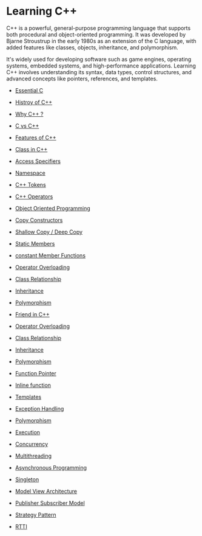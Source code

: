 # Learning C++
C++ is a powerful, general-purpose programming language that supports both procedural and object-oriented programming. It was developed by Bjarne Stroustrup in the early 1980s as an extension of the C language, with added features like classes, objects, inheritance, and polymorphism. 

It's widely used for developing software such as game engines, operating systems, embedded systems, and high-performance applications. Learning C++ involves understanding its syntax, data types, control structures, and advanced concepts like pointers, references, and templates.

- <a href="https://github.com/RaviTambade/TFLCPP/blob/main/Notes/C/cprogramming.md">Essential C</a>
- <a href="https://github.com/RaviTambade/TFLCPP/blob/main/Notes/CPP/historycpp.md">Histroy of C++</a>
- <a href="https://github.com/RaviTambade/tflcpp/tree/main/Notes/CPP/whycpp.md">Why C++ ?</a>
- <a href="https://github.com/RaviTambade/tflcpp/tree/main/Notes/CPP/cvscpp.md">C vs C++</a>
- <a href="https://github.com/RaviTambade/tflcpp/tree/main/Notes/CPP/featuresofcpp.md">Features of C++</a>
- <a href="https://github.com/RaviTambade/tflcpp/tree/main/Notes/CPP/class.md">Class in C++</a>
- <a href="https://github.com/RaviTambade/tflcpp/tree/main/Notes/CPP/accessspecifiers.md">Access Specifiers</a>
- <a href="https://github.com/RaviTambade/ycp/blob/main/notes/CPP/copyconstructor.md">Namespace</a>
- <a href="https://github.com/RaviTambade/tflcpp/tree/main/Notes/CPP/cpptokens.md">C++ Tokens</a>
- <a href="https://github.com/RaviTambade/tflcpp/tree/main/Notes/CPP/operators.md">C++ Operators</a>
- <a href="https://github.com/RaviTambade/tflcpp/tree/main/Notes/CPP/oops.md">Object Oriented Programming</a>

- <a href="https://github.com/RaviTambade/tflcpp/tree/main/Notes/CPP/copyconstructor.md">Copy Constructors</a>

- <a href="https://github.com/RaviTambade/tflcpp/tree/main/Notes/CPP/shallowdeep.md">Shallow Copy / Deep Copy</a>
- <a href="https://github.com/RaviTambade/tflcpp/tree/main/Notes/CPP/staticmembers.md">Static Members</a>
- <a href="https://github.com/RaviTambade/tflcpp/tree/main/Notes/CPP/constantfunction.md">constant Member Functions</a>
- <a href="https://github.com/RaviTambade/tflcpp/tree/main/Notes/CPP/operatoroverloading.md">Operator Overloading</a>
- <a href="https://github.com/RaviTambade/tflcpp/tree/main/Notes/CPP/hasaisa.md">Class Relationship</a>
- <a href="https://github.com/RaviTambade/tflcpp/tree/main/Notes/CPP/inheritance.md">Inheritance</a>
- <a href="https://github.com/RaviTambade/tflcpp/tree/main/Notes/CPP/polymorphism.md">Polymorphism</a>

- <a href="https://github.com/RaviTambade/tflcpp/tree/main/Notes/CPP/friendincpp.md">Friend in C++</a>
- <a href="https://github.com/RaviTambade/tflcpp/tree/main/Notes/CPP/operatoroverloading.md">Operator Overloading</a>
- <a href="https://github.com/RaviTambade/tflcpp/tree/main/Notes/CPP/hasaisa.md">Class Relationship</a>
- <a href="https://github.com/RaviTambade/tflcpp/tree/main/Notes/CPP/inheritance.md">Inheritance</a>
- <a href="https://github.com/RaviTambade/tflcpp/tree/main/Notes/CPP/polymorphism.md">Polymorphism</a>
- <a href="https://github.com/RaviTambade/tflcpp/tree/main/Notes/CPP/operatoroverloading.md">Function Pointer</a>
- <a href="https://github.com/RaviTambade/tflcpp/tree/main/notes/CPP/inlinefunction.md">Inline function</a>
- <a href="https://github.com/RaviTambade/tflcpp/tree/main/notes/CPP/hasaisa.md">Templates</a>
- <a href="https://github.com/RaviTambade/tflcpp/tree/main/notes/CPP/inheritance.md">Exception Handling</a>
- <a href="https://github.com/RaviTambade/tflcpp/tree/main/notes/CPP/polymorphism.md">Polymorphism</a>
- <a href="https://github.com/RaviTambade/tflcpp/tree/main/notes/CPP/execution.md">Execution</a>
- <a href="https://github.com/RaviTambade/tflcpp/tree/main/notes/CPP/hasaisa.md">Concurrency</a>
- <a href="https://github.com/RaviTambade/tflcpp/tree/main/notes/CPP/multithreading.md">Multithreading</a>
- <a href="https://github.com/RaviTambade/tflcpp/tree/main/notes/CPP/asyncfuture.md">Asynchronous Programming</a>
- <a href="https://github.com/RaviTambade/tflcpp/tree/main/notes/CPP/singleton.md">Singleton</a>
- <a href="https://github.com/RaviTambade/tflcpp/tree/main/notes/CPP/modelviewarchitecture.md">Model View Architecture</a>
- <a href="https://github.com/RaviTambade/tflcpp/tree/main/notes/CPP/polymorphism.md">Publisher Subscriber Model</a>
- <a href="https://github.com/RaviTambade/tflcpp/tree/main/notes/CPP/polymorphism.md">Strategy Pattern</a>
- <a href="https://github.com/RaviTambade/tflcpp/tree/main/notes/CPP/polymorphism.md">RTTI</a>